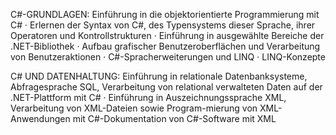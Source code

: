 

C#-GRUNDLAGEN: Einführung in die objektorientierte Programmierung mit C# · Erlernen der Syntax von C#, des Typensystems dieser Sprache, ihrer Operatoren und Kontrollstrukturen · Einführung in ausgewählte Bereiche der .NET-Bibliothek · Aufbau grafischer Benutzeroberflächen und Verarbeitung von Benutzeraktionen · C#-Spracherweiterungen und LINQ · LINQ-Konzepte

C# UND DATENHALTUNG: Einführung in relationale Datenbanksysteme, Abfragesprache SQL, Verarbeitung von relational verwalteten Daten auf der .NET-Plattform mit C# · Einführung in Auszeichnungssprache XML, Verarbeitung von XML-Dateien sowie Program-mierung von XML-Anwendungen mit C#-Dokumentation von C#-Software mit XML
